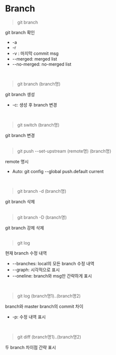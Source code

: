 # Branch

> git branch   

git branch 확인
- -a
- -r
- -v : 마지막 commit msg
- --merged: merged list
- --no-merged: no-merged list
<br/>
   
> git branch (branch명)   

git branch 생성
- -c: 생성 후 branch 변경
<br/>
   
> git switch (branch명)   

git branch 변경   
<br/>
   
> git push --set-upstream (remote명) (branch명)   

remote 명시
- Auto: git config --global push.default current
<br/>
   
> git branch -d (branch명)   

git branch 삭제   
<br/>
   
> git branch -D (branch명)   

git branch 강제 삭제   
<br/>

> git log

현재 branch 수정 내역
- --branches: local의 모든 branch 수정 내역
- --graph: 시각적으로 표시
- --oneline: branch와 msg만 간략하게 표시
<br/>

> git log (branch명1)..(branch명2)

branch와 master branch의 commit 차이
- -p: 수정 내역 표시
<br/>

> git diff (branch명1)..(branch명2)

두 branch 차이점 간략 표시   
<br/>
